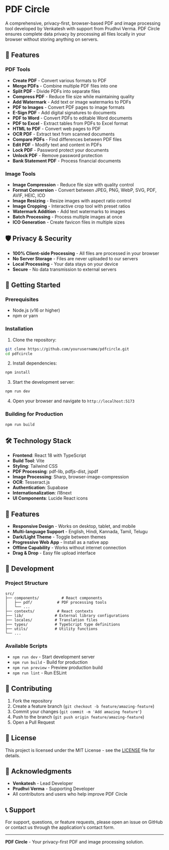 # PDF Circle

A comprehensive, privacy-first, browser-based PDF and image processing tool developed by Venkatesh with support from Prudhvi Verma. PDF Circle ensures complete data privacy by processing all files locally in your browser without storing anything on servers.

## 🌟 Features

### PDF Tools
- **Create PDF** - Convert various formats to PDF
- **Merge PDFs** - Combine multiple PDF files into one
- **Split PDF** - Divide PDFs into separate files
- **Compress PDF** - Reduce file size while maintaining quality
- **Add Watermark** - Add text or image watermarks to PDFs
- **PDF to Images** - Convert PDF pages to image formats
- **E-Sign PDF** - Add digital signatures to documents
- **PDF to Word** - Convert PDFs to editable Word documents
- **PDF to Excel** - Extract tables from PDFs to Excel format
- **HTML to PDF** - Convert web pages to PDF
- **OCR PDF** - Extract text from scanned documents
- **Compare PDFs** - Find differences between PDF files
- **Edit PDF** - Modify text and content in PDFs
- **Lock PDF** - Password protect your documents
- **Unlock PDF** - Remove password protection
- **Bank Statement PDF** - Process financial documents

### Image Tools
- **Image Compression** - Reduce file size with quality control
- **Format Conversion** - Convert between JPEG, PNG, WebP, SVG, PDF, AVIF, HEIC, ICO
- **Image Resizing** - Resize images with aspect ratio control
- **Image Cropping** - Interactive crop tool with preset ratios
- **Watermark Addition** - Add text watermarks to images
- **Batch Processing** - Process multiple images at once
- **ICO Generation** - Create favicon files in multiple sizes

## 🛡️ Privacy & Security

- **100% Client-side Processing** - All files are processed in your browser
- **No Server Storage** - Files are never uploaded to our servers
- **Local Processing** - Your data stays on your device
- **Secure** - No data transmission to external servers

## 🚀 Getting Started

### Prerequisites
- Node.js (v16 or higher)
- npm or yarn

### Installation

1. Clone the repository:
```bash
git clone https://github.com/yourusername/pdfcircle.git
cd pdfcircle
```

2. Install dependencies:
```bash
npm install
```

3. Start the development server:
```bash
npm run dev
```

4. Open your browser and navigate to `http://localhost:5173`

### Building for Production

```bash
npm run build
```

## 🛠️ Technology Stack

- **Frontend**: React 18 with TypeScript
- **Build Tool**: Vite
- **Styling**: Tailwind CSS
- **PDF Processing**: pdf-lib, pdfjs-dist, jspdf
- **Image Processing**: Sharp, browser-image-compression
- **OCR**: Tesseract.js
- **Authentication**: Supabase
- **Internationalization**: i18next
- **UI Components**: Lucide React icons

## 📱 Features

- **Responsive Design** - Works on desktop, tablet, and mobile
- **Multi-language Support** - English, Hindi, Kannada, Tamil, Telugu
- **Dark/Light Theme** - Toggle between themes
- **Progressive Web App** - Install as a native app
- **Offline Capability** - Works without internet connection
- **Drag & Drop** - Easy file upload interface

## 🔧 Development

### Project Structure
```
src/
├── components/          # React components
│   ├── pdf/           # PDF processing tools
│   └── ...
├── contexts/          # React contexts
├── lib/              # External library configurations
├── locales/          # Translation files
├── types/            # TypeScript type definitions
├── utils/            # Utility functions
└── ...
```

### Available Scripts

- `npm run dev` - Start development server
- `npm run build` - Build for production
- `npm run preview` - Preview production build
- `npm run lint` - Run ESLint

## 🤝 Contributing

1. Fork the repository
2. Create a feature branch (`git checkout -b feature/amazing-feature`)
3. Commit your changes (`git commit -m 'Add amazing feature'`)
4. Push to the branch (`git push origin feature/amazing-feature`)
5. Open a Pull Request

## 📄 License

This project is licensed under the MIT License - see the [LICENSE](LICENSE) file for details.

## 🙏 Acknowledgments

- **Venkatesh** - Lead Developer
- **Prudhvi Verma** - Supporting Developer
- All contributors and users who help improve PDF Circle

## 📞 Support

For support, questions, or feature requests, please open an issue on GitHub or contact us through the application's contact form.

---

**PDF Circle** - Your privacy-first PDF and image processing solution. 

